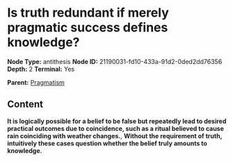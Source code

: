 # Is truth redundant if merely pragmatic success defines knowledge?

**Node Type:** antithesis
**Node ID:** 21190031-fd10-433a-91d2-0ded2dd76356
**Depth:** 2
**Terminal:** Yes

**Parent:** [Pragmatism](pragmatism.md)

## Content

**It is logically possible for a belief to be false but repeatedly lead to desired practical outcomes due to coincidence, such as a ritual believed to cause rain coinciding with weather changes.**, **Without the requirement of truth, intuitively these cases question whether the belief truly amounts to knowledge.**
